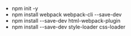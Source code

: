 - npm init -y
- npm install webpack webpack-cli --save-dev
- npm install --save-dev html-webpack-plugin
- npm install --save-dev style-loader css-loader
